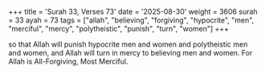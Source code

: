 +++
title = 'Surah 33, Verses 73'
date = '2025-08-30'
weight = 3606
surah = 33
ayah = 73
tags = ["allah", "believing", "forgiving", "hypocrite", "men", "merciful", "mercy", "polytheistic", "punish", "turn", "women"]
+++

so that Allah will punish hypocrite men and women and polytheistic men and women, and Allah will turn in mercy to believing men and women. For Allah is All-Forgiving, Most Merciful. 